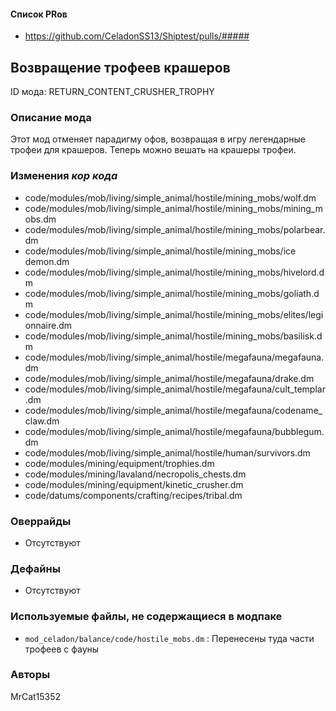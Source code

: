 
#### Список PRов

- https://github.com/CeladonSS13/Shiptest/pulls/#####
<!--
  Ссылки на PRы, связанные с модом:
  - Создание
  - Большие изменения
-->

<!-- Название мода. Не важно на русском или на английском. -->
## Возвращение трофеев крашеров

ID мода: RETURN_CONTENT_CRUSHER_TROPHY
<!--
  Название модпака прописными буквами, СОЕДИНЁННЫМИ_ПОДЧЁРКИВАНИЕМ,
  которое ты будешь использовать для обозначения файлов.
  При запуске скрипта выставляется автоматически.
-->

### Описание мода

Этот мод отменяет парадигму офов, возвращая в игру легендарные трофеи для крашеров. Теперь можно вешать на крашеры трофеи.
<!--
  Что он делает, что добавляет: что, куда, зачем и почему - всё здесь.
  А также любая полезная информация.
-->

### Изменения *кор кода*

- code/modules/mob/living/simple_animal/hostile/mining_mobs/wolf.dm
- code/modules/mob/living/simple_animal/hostile/mining_mobs/mining_mobs.dm
- code/modules/mob/living/simple_animal/hostile/mining_mobs/polarbear.dm
- code/modules/mob/living/simple_animal/hostile/mining_mobs/ice demon.dm
- code/modules/mob/living/simple_animal/hostile/mining_mobs/hivelord.dm
- code/modules/mob/living/simple_animal/hostile/mining_mobs/goliath.dm
- code/modules/mob/living/simple_animal/hostile/mining_mobs/elites/legionnaire.dm
- code/modules/mob/living/simple_animal/hostile/mining_mobs/basilisk.dm
- code/modules/mob/living/simple_animal/hostile/megafauna/megafauna.dm
- code/modules/mob/living/simple_animal/hostile/megafauna/drake.dm
- code/modules/mob/living/simple_animal/hostile/megafauna/cult_templar.dm
- code/modules/mob/living/simple_animal/hostile/megafauna/codename_claw.dm
- code/modules/mob/living/simple_animal/hostile/megafauna/bubblegum.dm
- code/modules/mob/living/simple_animal/hostile/human/survivors.dm
- code/modules/mining/equipment/trophies.dm
- code/modules/mining/lavaland/necropolis_chests.dm
- code/modules/mining/equipment/kinetic_crusher.dm
- code/datums/components/crafting/recipes/tribal.dm

<!--
  Если вы редактировали какие-либо процедуры или переменные в кор коде,
  они должны быть указаны здесь.
  Нужно указать и файл, и процедуры/переменные.

  Изменений нет - напиши "Отсутствуют"
  Примеры: `code/modules/mob/living.dm`: `proc/overriden_proc`, `var/overriden_var`
-->

### Оверрайды

- Отсутствуют
<!--
  Если ты добавлял новый модульный оверрайд, его нужно указать здесь.
  Здесь указываются оверрайды в твоём моде и папке `_master_files`

  Изменений нет - напиши "Отсутствуют"
  Примеры: 
  - `mods/_master_files/sound/my_cool_sound.ogg`
  - `mods/_master_files/code/my_modular_override.dm`: `proc/overriden_proc`, `var/overriden_var`
-->

### Дефайны

- Отсутствуют
<!--
  Если требовалось добавить какие-либо дефайны, укажи файлы,
  в которые ты их добавил, а также перечисли имена.
  И то же самое, если ты используешь дефайны, определённые другим модом.

  Не используешь - напиши "Отсутствуют"
  Примеры: `code/__defines/~mod_celadon/crusher_trophy.dm`: `CRUSHER_TROPHY_SPEED_MULTIPLIER`, `CRUSHER_TROPHY_SPEED_BASE`
-->

### Используемые файлы, не содержащиеся в модпаке

- `mod_celadon/balance/code/hostile_mobs.dm` : Перенесены туда части трофеев с фауны
<!--
  Будь то немодульный файл или модульный файл, который не содержится в папке,
  принадлежащей этому конкретному моду, он должен быть упомянут здесь.
  Хорошими примерами являются иконки или звуки, которые используются одновременно
  несколькими модулями, или что-либо подобное.
  Примеры: `mods/_master_files/icons/obj/alien.dmi`
-->

### Авторы

MrCat15352
<!--
  Здесь находится твой никнейм
  Если работал совместно - никнеймы тех, кто помогал.
  В случае порта чего-либо должна быть ссылка на источник.
-->
